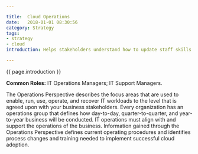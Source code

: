 ```yaml
---

title:  Cloud Operations
date:   2018-01-01 08:30:56
category: Strategy
tags:
- strategy
- cloud
introduction: Helps stakeholders understand how to update staff skills and organizational processes necessary to ensure system health and reliability through the move to the cloud, and as an agile, ongoing, cloud computing best practice.

---
```

{{ page.introduction }} 

**Common Roles:** IT Operations Managers; IT Support Managers.

The Operations Perspective describes the focus areas that are used to enable,
run, use, operate, and recover IT workloads to the level that is agreed upon with
your business stakeholders. Every organization has an operations group that
defines how day-to-day, quarter-to-quarter, and year-to-year business will be
conducted. IT operations must align with and support the operations of the
business.
Information gained through the Operations Perspective defines current
operating procedures and identifies process changes and training needed to
implement successful cloud adoption.